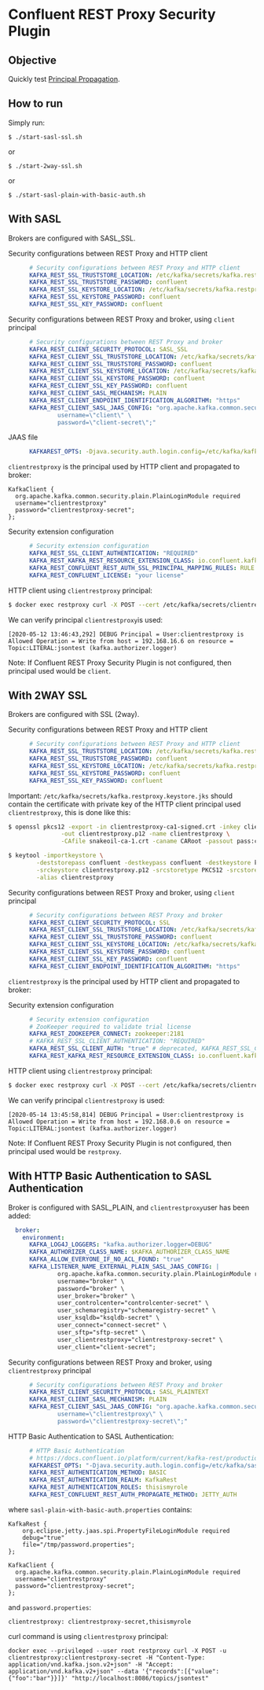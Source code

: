 # Confluent REST Proxy Security Plugin

## Objective

Quickly test [Principal Propagation](https://docs.confluent.io/current/confluent-security-plugins/kafka-rest/principal_propagation.html#principal-propagation).


## How to run

Simply run:

```
$ ./start-sasl-ssl.sh
```

or

```
$ ./start-2way-ssl.sh
```

or

```
$ ./start-sasl-plain-with-basic-auth.sh
```

## With SASL

Brokers are configured with SASL_SSL.

Security configurations between REST Proxy and HTTP client

```yml
      # Security configurations between REST Proxy and HTTP client
      KAFKA_REST_SSL_TRUSTSTORE_LOCATION: /etc/kafka/secrets/kafka.restproxy.truststore.jks
      KAFKA_REST_SSL_TRUSTSTORE_PASSWORD: confluent
      KAFKA_REST_SSL_KEYSTORE_LOCATION: /etc/kafka/secrets/kafka.restproxy.keystore.jks
      KAFKA_REST_SSL_KEYSTORE_PASSWORD: confluent
      KAFKA_REST_SSL_KEY_PASSWORD: confluent
```

Security configurations between REST Proxy and broker, using `client` principal

```yml
      # Security configurations between REST Proxy and broker
      KAFKA_REST_CLIENT_SECURITY_PROTOCOL: SASL_SSL
      KAFKA_REST_CLIENT_SSL_TRUSTSTORE_LOCATION: /etc/kafka/secrets/kafka.restproxy.truststore.jks
      KAFKA_REST_CLIENT_SSL_TRUSTSTORE_PASSWORD: confluent
      KAFKA_REST_CLIENT_SSL_KEYSTORE_LOCATION: /etc/kafka/secrets/kafka.restproxy.keystore.jks
      KAFKA_REST_CLIENT_SSL_KEYSTORE_PASSWORD: confluent
      KAFKA_REST_CLIENT_SSL_KEY_PASSWORD: confluent
      KAFKA_REST_CLIENT_SASL_MECHANISM: PLAIN
      KAFKA_REST_CLIENT_ENDPOINT_IDENTIFICATION_ALGORITHM: "https"
      KAFKA_REST_CLIENT_SASL_JAAS_CONFIG: "org.apache.kafka.common.security.plain.PlainLoginModule required \
              username=\"client\" \
              password=\"client-secret\";"

```

JAAS file

```yml
      KAFKAREST_OPTS: -Djava.security.auth.login.config=/etc/kafka/kafka-rest.jaas.conf
```

`clientrestproxy` is the principal used by HTTP client and propagated to broker:

```
KafkaClient {
  org.apache.kafka.common.security.plain.PlainLoginModule required
  username="clientrestproxy"
  password="clientrestproxy-secret";
};
```

Security extension configuration

```yml
      # Security extension configuration
      KAFKA_REST_SSL_CLIENT_AUTHENTICATION: "REQUIRED"
      KAFKA_REST_KAFKA_REST_RESOURCE_EXTENSION_CLASS: io.confluent.kafkarest.security.KafkaRestSecurityResourceExtension
      KAFKA_REST_CONFLUENT_REST_AUTH_SSL_PRINCIPAL_MAPPING_RULES: RULE:^CN=(.*?),OU=TEST.*$$/$$1/,DEFAULT
      KAFKA_REST_CONFLUENT_LICENSE: "your license"
```

HTTP client using `clientrestproxy` principal:

```bash
$ docker exec restproxy curl -X POST --cert /etc/kafka/secrets/clientrestproxy.certificate.pem --key /etc/kafka/secrets/clientrestproxy.key --tlsv1.2 --cacert /etc/kafka/secrets/snakeoil-ca-1.crt -H "Content-Type: application/vnd.kafka.json.v2+json" -H "Accept: application/vnd.kafka.v2+json" --data '{"records":[{"value":{"foo":"bar"}}]}' "https://localhost:8086/topics/jsontest"
```

We can verify principal `clientrestproxy`is used:

```log
[2020-05-12 13:46:43,292] DEBUG Principal = User:clientrestproxy is Allowed Operation = Write from host = 192.168.16.6 on resource = Topic:LITERAL:jsontest (kafka.authorizer.logger)
```

Note: If Confluent REST Proxy Security Plugin is not configured, then principal used would be `client`.


## With 2WAY SSL

Brokers are configured with SSL (2way).

Security configurations between REST Proxy and HTTP client

```yml
      # Security configurations between REST Proxy and HTTP client
      KAFKA_REST_SSL_TRUSTSTORE_LOCATION: /etc/kafka/secrets/kafka.restproxy.truststore.jks
      KAFKA_REST_SSL_TRUSTSTORE_PASSWORD: confluent
      KAFKA_REST_SSL_KEYSTORE_LOCATION: /etc/kafka/secrets/kafka.restproxy.keystore.jks
      KAFKA_REST_SSL_KEYSTORE_PASSWORD: confluent
      KAFKA_REST_SSL_KEY_PASSWORD: confluent
```

Important: `/etc/kafka/secrets/kafka.restproxy.keystore.jks` should contain the certificate with private key of the HTTP client principal used `clientrestproxy`, this is done like this:

```bash
$ openssl pkcs12 -export -in clientrestproxy-ca1-signed.crt -inkey clientrestproxy.key \
               -out clientrestproxy.p12 -name clientrestproxy \
               -CAfile snakeoil-ca-1.crt -caname CARoot -passout pass:confluent

$ keytool -importkeystore \
        -deststorepass confluent -destkeypass confluent -destkeystore kafka.restproxy.keystore.jks \
        -srckeystore clientrestproxy.p12 -srcstoretype PKCS12 -srcstorepass confluent \
        -alias clientrestproxy
```

Security configurations between REST Proxy and broker, using `client` principal

```yml
      # Security configurations between REST Proxy and broker
      KAFKA_REST_CLIENT_SECURITY_PROTOCOL: SSL
      KAFKA_REST_CLIENT_SSL_TRUSTSTORE_LOCATION: /etc/kafka/secrets/kafka.restproxy.truststore.jks
      KAFKA_REST_CLIENT_SSL_TRUSTSTORE_PASSWORD: confluent
      KAFKA_REST_CLIENT_SSL_KEYSTORE_LOCATION: /etc/kafka/secrets/kafka.restproxy.keystore.jks
      KAFKA_REST_CLIENT_SSL_KEYSTORE_PASSWORD: confluent
      KAFKA_REST_CLIENT_SSL_KEY_PASSWORD: confluent
      KAFKA_REST_CLIENT_ENDPOINT_IDENTIFICATION_ALGORITHM: "https"

```

`clientrestproxy` is the principal used by HTTP client and propagated to broker:


Security extension configuration

```yml
      # Security extension configuration
      # ZooKeeper required to validate trial license
      KAFKA_REST_ZOOKEEPER_CONNECT: zookeeper:2181
      # KAFKA_REST_SSL_CLIENT_AUTHENTICATION: "REQUIRED"
      KAFKA_REST_SSL_CLIENT_AUTH: "true" # deprecated, KAFKA_REST_SSL_CLIENT_AUTHENTICATION: "REQUIRED"
      KAFKA_REST_KAFKA_REST_RESOURCE_EXTENSION_CLASS: io.confluent.kafkarest.security.KafkaRestSecurityResourceExtension
```

HTTP client using `clientrestproxy` principal:

```bash
$ docker exec restproxy curl -X POST --cert /etc/kafka/secrets/clientrestproxy.certificate.pem --key /etc/kafka/secrets/clientrestproxy.key --tlsv1.2 --cacert /etc/kafka/secrets/snakeoil-ca-1.crt -H "Content-Type: application/vnd.kafka.json.v2+json" -H "Accept: application/vnd.kafka.v2+json" --data '{"records":[{"value":{"foo":"bar"}}]}' "https://restproxy:8086/topics/jsontest"
```

We can verify principal `clientrestproxy` is used:

```log
[2020-05-14 13:45:58,814] DEBUG Principal = User:clientrestproxy is Allowed Operation = Write from host = 192.168.0.6 on resource = Topic:LITERAL:jsontest (kafka.authorizer.logger)
```

Note: If Confluent REST Proxy Security Plugin is not configured, then principal used would be `restproxy`.

## With HTTP Basic Authentication to SASL Authentication

Broker is configured with SASL_PLAIN, and `clientrestproxy`user has been added:

```yml
  broker:
    environment:
      KAFKA_LOG4J_LOGGERS: "kafka.authorizer.logger=DEBUG"
      KAFKA_AUTHORIZER_CLASS_NAME: $KAFKA_AUTHORIZER_CLASS_NAME
      KAFKA_ALLOW_EVERYONE_IF_NO_ACL_FOUND: "true"
      KAFKA_LISTENER_NAME_EXTERNAL_PLAIN_SASL_JAAS_CONFIG: |
              org.apache.kafka.common.security.plain.PlainLoginModule required \
              username="broker" \
              password="broker" \
              user_broker="broker" \
              user_controlcenter="controlcenter-secret" \
              user_schemaregistry="schemaregistry-secret" \
              user_ksqldb="ksqldb-secret" \
              user_connect="connect-secret" \
              user_sftp="sftp-secret" \
              user_clientrestproxy="clientrestproxy-secret" \
              user_client="client-secret";
```


Security configurations between REST Proxy and broker, using `clientrestproxy` principal

```yml
      # Security configurations between REST Proxy and broker
      KAFKA_REST_CLIENT_SECURITY_PROTOCOL: SASL_PLAINTEXT
      KAFKA_REST_CLIENT_SASL_MECHANISM: PLAIN
      KAFKA_REST_CLIENT_SASL_JAAS_CONFIG: "org.apache.kafka.common.security.plain.PlainLoginModule required \
              username=\"clientrestproxy\" \
              password=\"clientrestproxy-secret\";"

```

HTTP Basic Authentication to SASL Authentication:

```yml
      # HTTP Basic Authentication
      # https://docs.confluent.io/platform/current/kafka-rest/production-deployment/rest-proxy/security.html#http-basic-authentication
      KAFKAREST_OPTS: "-Djava.security.auth.login.config=/etc/kafka/sasl-plain-with-basic-auth.properties"
      KAFKA_REST_AUTHENTICATION_METHOD: BASIC
      KAFKA_REST_AUTHENTICATION_REALM: KafkaRest
      KAFKA_REST_AUTHENTICATION_ROLES: thisismyrole
      KAFKA_REST_CONFLUENT_REST_AUTH_PROPAGATE_METHOD: JETTY_AUTH
```

where `sasl-plain-with-basic-auth.properties` contains:

```properties
KafkaRest {
    org.eclipse.jetty.jaas.spi.PropertyFileLoginModule required
    debug="true"
    file="/tmp/password.properties";
};

KafkaClient {
  org.apache.kafka.common.security.plain.PlainLoginModule required
  username="clientrestproxy"
  password="clientrestproxy-secret";
};
```

and `password.properties`:

```properties
clientrestproxy: clientrestproxy-secret,thisismyrole
```

curl command is using `clientrestproxy` principal:

```
docker exec --privileged --user root restproxy curl -X POST -u clientrestproxy:clientrestproxy-secret -H "Content-Type: application/vnd.kafka.json.v2+json" -H "Accept: application/vnd.kafka.v2+json" --data '{"records":[{"value":{"foo":"bar"}}]}' "http://localhost:8086/topics/jsontest"
```


